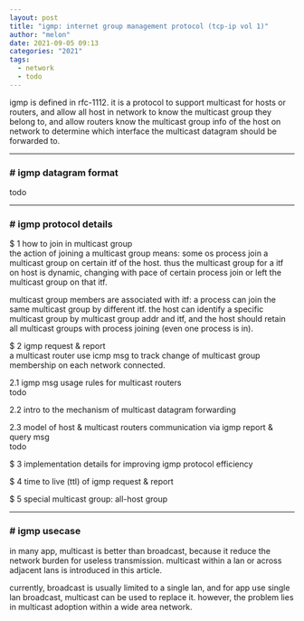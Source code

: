 ```yaml
---
layout: post
title: "igmp: internet group management protocol (tcp-ip vol 1)"
author: "melon"
date: 2021-09-05 09:13
categories: "2021"
tags:
  - network
  - todo
---
```


igmp is defined in rfc-1112.
it is a protocol to support multicast for hosts or routers, and allow all host in network to know
the multicast group they belong to, and allow routers know the multicast group info of the host on network to
determine which interface the multicast datagram should be forwarded to.

<hr>

### # igmp datagram format
todo

<hr>

### # igmp protocol details
$ 1 how to join in multicast group  
the action of joining a multicast group means: some os process join a multicast group on
certain itf of the host.
thus the multicast group for a itf on host is dynamic, changing with pace of certain process
join or left the multicast group on that itf.

multicast group members are associated with itf: a process can join the same multicast group by different itf.
the host can identify a specific multicast group by multicast group addr and itf,
and the host should retain all multicast groups with process joining (even one process is in).

$ 2 igmp request & report  
a multicast router use icmp msg to track change of multicast group membership on each network connected.

2.1 igmp msg usage rules for multicast routers  
todo

2.2 intro to the mechanism of multicast datagram forwarding

2.3 model of host & multicast routers communication via igmp report & query msg  
todo

$ 3 implementation details for improving igmp protocol efficiency

$ 4 time to live (ttl) of igmp request & report

$ 5 special multicast group: all-host group

<hr>

### # igmp usecase
in many app, multicast is better than broadcast, because it reduce the network burden for useless transmission.
multicast within a lan or across adjacent lans is introduced in this article.

currently, broadcast is usually limited to a single lan, and for app use single lan broadcast,
multicast can be used to replace it.
however, the problem lies in multicast adoption within a wide area network.
